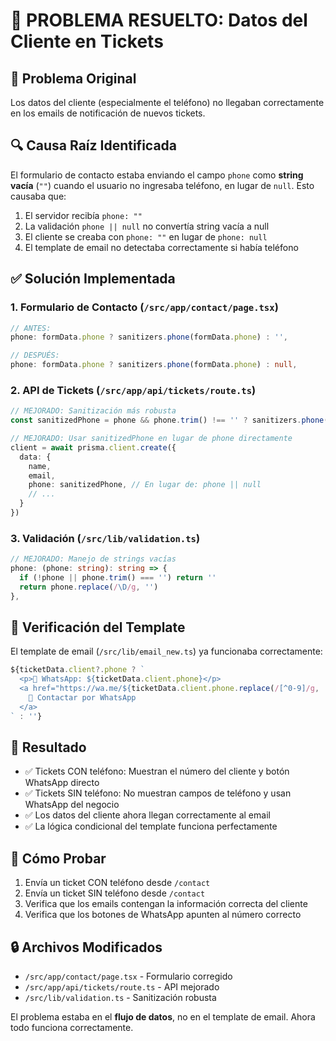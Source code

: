 # 🔧 PROBLEMA RESUELTO: Datos del Cliente en Tickets

## 🚨 Problema Original
Los datos del cliente (especialmente el teléfono) no llegaban correctamente en los emails de notificación de nuevos tickets.

## 🔍 Causa Raíz Identificada
El formulario de contacto estaba enviando el campo `phone` como **string vacía** (`""`) cuando el usuario no ingresaba teléfono, en lugar de `null`. Esto causaba que:

1. El servidor recibía `phone: ""`
2. La validación `phone || null` no convertía string vacía a null
3. El cliente se creaba con `phone: ""` en lugar de `phone: null`
4. El template de email no detectaba correctamente si había teléfono

## ✅ Solución Implementada

### 1. Formulario de Contacto (`/src/app/contact/page.tsx`)
```typescript
// ANTES:
phone: formData.phone ? sanitizers.phone(formData.phone) : '',

// DESPUÉS:
phone: formData.phone ? sanitizers.phone(formData.phone) : null,
```

### 2. API de Tickets (`/src/app/api/tickets/route.ts`)
```typescript
// MEJORADO: Sanitización más robusta
const sanitizedPhone = phone && phone.trim() !== '' ? sanitizers.phone(phone) : null

// MEJORADO: Usar sanitizedPhone en lugar de phone directamente
client = await prisma.client.create({
  data: {
    name,
    email,
    phone: sanitizedPhone, // En lugar de: phone || null
    // ...
  }
})
```

### 3. Validación (`/src/lib/validation.ts`)
```typescript
// MEJORADO: Manejo de strings vacías
phone: (phone: string): string => {
  if (!phone || phone.trim() === '') return ''
  return phone.replace(/\D/g, '')
},
```

## 📧 Verificación del Template
El template de email (`/src/lib/email_new.ts`) ya funcionaba correctamente:

```typescript
${ticketData.client?.phone ? `
  <p>📱 WhatsApp: ${ticketData.client.phone}</p>
  <a href="https://wa.me/${ticketData.client.phone.replace(/[^0-9]/g, '')}">
    📱 Contactar por WhatsApp
  </a>
` : ''}
```

## 🎯 Resultado
- ✅ Tickets CON teléfono: Muestran el número del cliente y botón WhatsApp directo
- ✅ Tickets SIN teléfono: No muestran campos de teléfono y usan WhatsApp del negocio
- ✅ Los datos del cliente ahora llegan correctamente al email
- ✅ La lógica condicional del template funciona perfectamente

## 🧪 Cómo Probar
1. Envía un ticket CON teléfono desde `/contact`
2. Envía un ticket SIN teléfono desde `/contact`
3. Verifica que los emails contengan la información correcta del cliente
4. Verifica que los botones de WhatsApp apunten al número correcto

## 🔒 Archivos Modificados
- `/src/app/contact/page.tsx` - Formulario corregido
- `/src/app/api/tickets/route.ts` - API mejorado
- `/src/lib/validation.ts` - Sanitización robusta

El problema estaba en el **flujo de datos**, no en el template de email. Ahora todo funciona correctamente.
